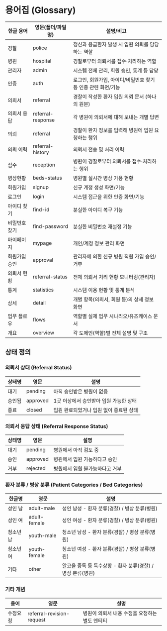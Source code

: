 # 용어집 (Glossary)

| 한글 용어         | 영문(폴더/파일명)         | 설명/비고 |
|------------------|--------------------------|-----------| 
| 경찰             | police                   | 정신과 응급환자 발생 시 입원 의뢰를 담당하는 역할 |
| 병원             | hospital                 | 경찰로부터 의뢰서를 접수·처리하는 역할 |
| 관리자           | admin                    | 시스템 전체 관리, 회원 승인, 통계 등 담당 |
| 인증             | auth                    | 로그인, 회원가입, 아이디/비밀번호 찾기 등 인증 관련 화면/기능 |
| 의뢰서            | referral                | 경찰이 작성한 환자 입원 의뢰 문서 (하나의 원본)
| 의뢰서 응답       | referral-response         | 각 병원이 의뢰서에 대해 보내는 개별 답변
| 의뢰            | referral                 | 경찰이 환자 정보를 입력해 병원에 입원 요청하는 행위|
| 의뢰 이력        | referral-history         | 의뢰서 전송 및 처리 이력 |
| 접수             | reception                | 병원이 경찰로부터 의뢰서를 접수·처리하는 행위 |
| 병상현황         | beds-status              | 병원별 실시간 병상 가용 현황 |
| 회원가입         | signup                   | 신규 계정 생성 화면/기능 |
| 로그인           | login                    | 시스템 접근을 위한 인증 화면/기능 |
| 아이디 찾기      | find-id                  | 분실한 아이디 복구 기능 |
| 비밀번호 찾기    | find-password            | 분실한 비밀번호 재설정 기능 |
| 마이페이지       | mypage                   | 개인/계정 정보 관리 화면 |
| 회원가입 승인    | approval                 | 관리자에 의한 신규 병원 직원 가입 승인/거부 |
| 의뢰서 현황      | referral-status          | 전체 의뢰서 처리 현황 모니터링(관리자) |
| 통계             | statistics               | 시스템 이용 현황 및 통계 분석 |
| 상세             | detail                   | 개별 항목(의뢰서, 회원 등)의 상세 정보 화면 |
| 업무 플로우      | flows                    | 역할별 실제 업무 시나리오/유즈케이스 문서 |
| 개요             | overview                 | 각 도메인(역할)별 전체 설명 및 구조 |



## 상태 정의

### 의뢰서 상태 (Referral Status)
| 상태명 | 영문 | 설명 |
|--------|------|------|
| 대기 | pending | 아직 승인받은 병원이 없음 |
| 승인됨 | approved | 1곳 이상에서 승인받아 입원 가능한 상태 |
| 종료 | closed | 입원 완료되었거나 입원 없이 종료된 상태 |

### 의뢰서 응답 상태 (Referral Response Status)
| 상태명 | 영문 | 설명 |
|--------|------|------|
| 대기 | pending | 병원에서 아직 검토 중 |
| 승인 | approved | 병원에서 입원 가능하다고 승인 |
| 거부 | rejected | 병원에서 입원 불가능하다고 거부 |

### 환자 분류 / 병상 분류 (Patient Categories / Bed Categories)
| 한글명 | 영문 | 설명 |
|--------|------|------|
| 성인 남 | adult-male | 성인 남성 - 환자 분류(경찰) / 병상 분류(병원) |
| 성인 여 | adult-female | 성인 여성 - 환자 분류(경찰) / 병상 분류(병원) |
| 청소년 남 | youth-male | 청소년 남성 - 환자 분류(경찰) / 병상 분류(병원) |
| 청소년 여 | youth-female | 청소년 여성 - 환자 분류(경찰) / 병상 분류(병원) |
| 기타 | other | 알코올 중독 등 특수상황 - 환자 분류(경찰) / 병상 분류(병원) |

### 기타 개념
| 용어 | 영문 | 설명 |
|------|------|------|
| 수정요청 | referral-revision-request | 병원이 의뢰서 내용 수정을 요청하는 별도 엔티티 |